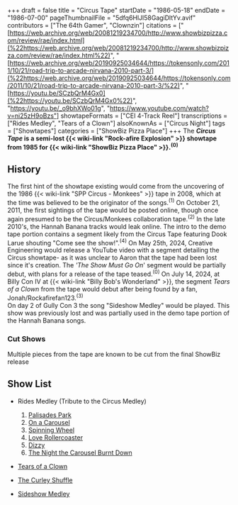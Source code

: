 +++
draft = false
title = "Circus Tape"
startDate = "1986-05-18"
endDate = "1986-07-00"
pageThumbnailFile = "5dfq6HlJl58GagiDltYv.avif"
contributors = ["The 64th Gamer", "Clownzin"]
citations = ["[https://web.archive.org/web/20081219234700/http://www.showbizpizza.com/review/rae/index.html](%22https://web.archive.org/web/20081219234700/http://www.showbizpizza.com/review/rae/index.html%22)", "[https://web.archive.org/web/20190925034644/https://tokensonly.com/2011/10/21/road-trip-to-arcade-nirvana-2010-part-3/](%22https://web.archive.org/web/20190925034644/https://tokensonly.com/2011/10/21/road-trip-to-arcade-nirvana-2010-part-3/%22)", "[https://youtu.be/SCzbQrM4Gx0](%22https://youtu.be/SCzbQrM4Gx0%22)", "https://youtu.be/_o9bhXWo01g", "https://www.youtube.com/watch?v=ni25zH9oBzs"]
showtapeFormats = ["CEI 4-Track Reel"]
transcriptions = ["Rides Medley", "Tears of a Clown"]
alsoKnownAs = ["Circus Night"]
tags = ["Showtapes"]
categories = ["ShowBiz Pizza Place"]
+++
The ***Circus Tape* is a semi-lost {{< wiki-link "Rock-afire Explosion" >}} showtape from 1985 for {{< wiki-link "ShowBiz Pizza Place" >}}.<sup>(0)</sup>**

## History

The first hint of the showtape existing would come from the uncovering of the 1986 {{< wiki-link "SPP Circus - Monkees" >}} tape in 2008, which at the time was believed to be the originator of the songs.<sup>(1)</sup> On October 21, 2011, the first sightings of the tape would be posted online, though once again presumed to be the Circus/Monkees collaboration tape.<sup>(2)</sup>
In the late 2010's, the Hannah Banana tracks would leak online. The intro to the demo tape portion contains a segment likely from the Circus Tape featuring Dook Larue shouting "Come see the show!".<sup>(4)</sup>
On May 25th, 2024, Creative Engineering would release a YouTube video with a segment detailing the Circus showtape- as it was unclear to Aaron that the tape had been lost since it's creation. The *'The Show Must Go On*' segment would be partially debut, with plans for a release of the tape teased.<sup>(0)</sup>
On July 14, 2024, at Billy Con IV at {{< wiki-link "Billy Bob's Wonderland" >}}, the segment *Tears of a Clown* from the tape would debut after being found by a fan, Jonah/Rockafirefan123.<sup>(3)</sup> \
On day 2 of Gully Con 3 the song "Sideshow Medley" would be played. This show was previously lost and was partially used in the demo tape portion of the Hannah Banana songs.

### Cut Shows

Multiple pieces from the tape are known to be cut from the final ShowBiz release

## Show List

* Rides Medley (Tribute to the Circus Medley)

  1. [Palisades Park](https://en.wikipedia.org/wiki/Palisades_Park_(Freddy_Cannon_song))
  2. [On a Carousel](https://en.wikipedia.org/wiki/On_a_Carousel)
  3. [Spinning Wheel](https://en.wikipedia.org/wiki/Spinning_Wheel_(song))
  4. [Love Rollercoaster](https://en.wikipedia.org/wiki/Love_Rollercoaster)
  5. [Dizzy](https://en.wikipedia.org/wiki/Dizzy_(Tommy_Roe_song))
  6. [The Night the Carousel Burnt Down](https://en.wikipedia.org/wiki/Something/Anything%3F)
* [Tears of a Clown](https://en.wikipedia.org/wiki/The_Tears_of_a_Clown)
* [The Curley Shuffle](https://en.wikipedia.org/wiki/The_Curly_Shuffle)
* [Sideshow Medley](https://www.youtube.com/watch?v=ni25zH9oBzs)
